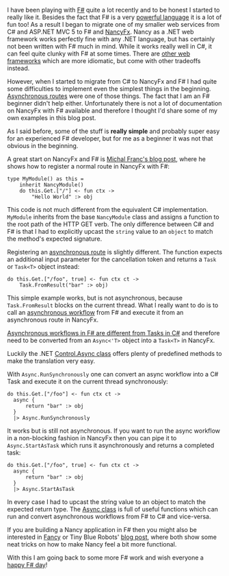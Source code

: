 ﻿<!--
    Published: 2016-04-12 21:01
    Author: Dustin Moris Gorski
    Title: Asynchronous F# workflows in NancyFx
    Tags: nancyfx fsharp async
-->
I have been playing with [F#](http://fsharp.org/) quite a lot recently and to be honest I started to really like it. Besides the fact that F# is a very [powerful language](https://fsharpforfunandprofit.com/posts/why-use-fsharp-intro/) it is a lot of fun too! As a result I began to migrate one of my smaller web services from C# and ASP.NET MVC 5 to F# and [NancyFx](http://nancyfx.org/). Nancy as a .NET web framework works perfectly fine with any .NET language, but has certainly not been written with F# much in mind. While it works really well in C#, it can feel quite clunky with F# at some times. There are [other web frameworks](https://suave.io/) which are more idiomatic, but come with other tradeoffs instead.

However, when I started to migrate from C# to NancyFx and F# I had quite some difficulties to implement even the simplest things in the beginning. [Asynchronous routes](https://github.com/NancyFx/Nancy/wiki/Async) were one of those things. The fact that I am an F# beginner didn't help either. Unfortunately there is not a lot of documentation on NancyFx with F# available and therefore I thought I'd share some of my own examples in this blog post.

As I said before, some of the stuff is **really simple** and probably super easy for an experienced F# developer, but for me as a beginner it was not that obvious in the beginning.

A great start on NancyFx and F# is [Michal Franc's blog post](http://www.mfranc.com/blog/f-and-nancy-beyond-hello-world/), where he shows how to register a normal route in NancyFx with F#:

<pre><code>type MyModule() as this =
    inherit NancyModule()
    do this.Get.["/"] &lt;- fun ctx -&gt; 
        "Hello World" :&gt; obj</code></pre>

This code is not much different from the equivalent C# implementation. `MyModule` inherits from the base `NancyModule` class and assigns a function to the root path of the HTTP GET verb. The only difference between C# and F# is that I had to explicitly upcast the `string` value to an `object` to match the method's expected signature.

Registering an [asynchronous route](https://github.com/NancyFx/Nancy/wiki/Defining-routes) is slightly different. The function expects an additional input parameter for the cancellation token and returns a `Task` or `Task<T>` object instead:

<pre><code>do this.Get.["/foo", true] &lt;- fun ctx ct -&gt;
    Task.FromResult("bar" :&gt; obj)</code></pre>

This simple example works, but is not asynchronous, because `Task.FromResult` blocks on the current thread. What I really want to do is to call an [asynchronous workflow](https://msdn.microsoft.com/en-us/library/dd233250.aspx) from F# and execute it from an asynchronous route in NancyFx.

[Asynchronous workflows in F# are different from Tasks in C#](http://stackoverflow.com/questions/12708504/is-asynchronous-in-c-sharp-the-same-implementation-as-in-f#answer-12708955) and therefore need to be converted from an <code>Async&lt;'T&gt;</code> object into a <code>Task&lt;T&gt;</code> in NancyFx.

Luckily the .NET [Control.Async class](https://msdn.microsoft.com/en-us/library/ee370232.aspx) offers plenty of predefined methods to make the translation very easy.

With `Async.RunSynchronously` one can convert an async workflow into a C# Task and execute it on the current thread synchronously:

<pre><code>do this.Get.["/foo"] &lt;- fun ctx ct -&gt;
  async {
      return "bar" :&gt; obj
  }
  |&gt; Async.RunSynchronously</code></pre>

It works but is still not asynchronous. If you want to run the async workflow in a non-blocking fashion in NancyFx then you can pipe it to `Async.StartAsTask` which runs it asynchronously and returns a completed task:

<pre><code>do this.Get.["/foo", true] &lt;- fun ctx ct -&gt;
  async {
      return "bar" :&gt; obj
  }
  |&gt; Async.StartAsTask</code></pre>

In every case I had to upcast the string value to an object to match the expected return type. The [Async class](https://msdn.microsoft.com/en-us/library/ee370232.aspx) is full of useful functions which can run and convert asynchronous workflows from F# to C# and vice-versa.

If you are building a Nancy application in F# then you might also be interested in [Fancy](https://github.com/simonhdickson/Fancy) or Tiny Blue Robots' [blog post](http://tinybluerobots.github.io/fsharp/2015/03/17/nancy-fsharp.html), where both show some neat tricks on how to make Nancy feel a bit more functional.

With this I am going back to some more F# work and wish everyone a [happy F# day](https://fsharpforfunandprofit.com/posts/happy-fsharp-day/)!